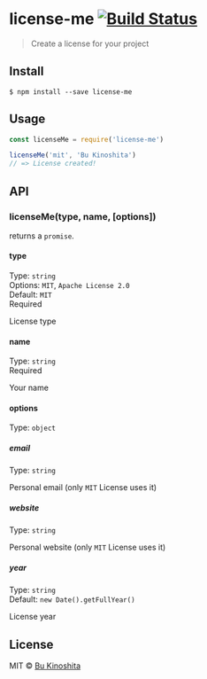 # license-me [![Build Status](https://travis-ci.org/bukinoshita/license-me.svg?branch=master)](https://travis-ci.org/bukinoshita/license-me)

> Create a license for your project


## Install

```
$ npm install --save license-me
```


## Usage
```js
const licenseMe = require('license-me')

licenseMe('mit', 'Bu Kinoshita')
// => License created!
```


## API

### licenseMe(type, name, [options])

returns a `promise`.

#### type

Type: `string`<br/>
Options: `MIT`, `Apache License 2.0`<br/>
Default: `MIT`<br/>
Required

License type

#### name

Type: `string`<br/>
Required

Your name

#### options

Type: `object`

##### email

Type: `string`<br/>

Personal email (only `MIT` License uses it)

##### website

Type: `string`<br/>

Personal website (only `MIT` License uses it)

##### year

Type: `string`<br/>
Default: `new Date().getFullYear()`<br/>

License year


## License

MIT © [Bu Kinoshita](https://bukinoshita.io)
